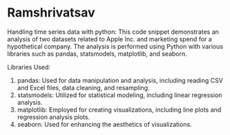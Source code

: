 # Ramshrivatsav
Handling time series data with python:
This code snippet demonstrates an analysis of two datasets related to Apple Inc. and marketing spend for a hypothetical company. The analysis is performed using Python with various libraries such as pandas, statsmodels, matplotlib, and seaborn.

Libraries Used:
1. pandas: Used for data manipulation and analysis, including reading CSV and Excel files, data cleaning, and resampling.
2. statsmodels: Utilized for statistical modeling, including linear regression analysis.
3. matplotlib: Employed for creating visualizations, including line plots and regression analysis plots.
4. seaborn: Used for enhancing the aesthetics of visualizations.

